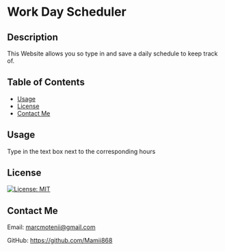 # Work Day Scheduler
  
  ## Description
  
  This Website allows you so type in and save a daily schedule to keep track of.
  
  ## Table of Contents
  
  - [Usage](#usage)
  - [License](#license)
  - [Contact Me](#contact-me)
  ## Usage
  
  Type in the text box next to the corresponding hours
  
  ## License

  [![License: MIT](https://img.shields.io/badge/License-MIT-yellow.svg)](https://opensource.org/licenses/MIT)

  ## Contact Me

  Email: marcmotenii@gmail.com
 
  GitHub: https://github.com/Mamii868

